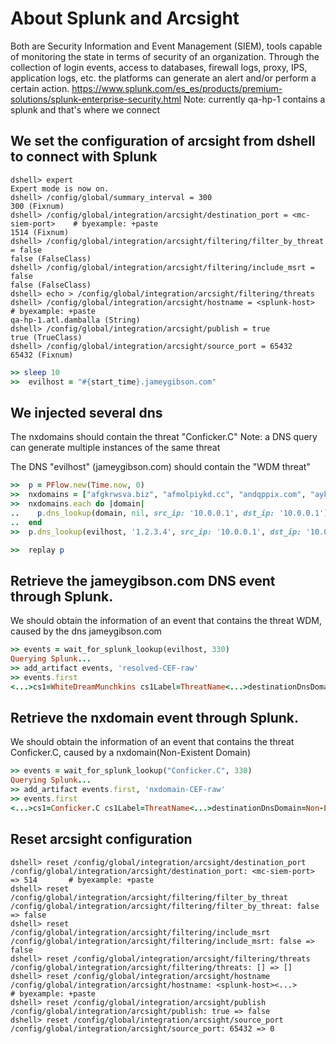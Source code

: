 <!--
Load the Harness engine (Ruby)

>> require_relative './harness.rb'               # byexample: +pass +timeout=30
>> Harness::init_test(self)           # byexample: +pass +timeout=30

>> require 'pp'
>> require 'resolv'
>> require 'splunk-sdk-ruby'

-->

<!--
Local Constants

>> SPLUNK_HOST = QA_HP_HELPER
>> SPLUNK_PORT = 8089
>> MC_SIEM_PORT = 1514

>> puts SPLUNK_HOST
<splunk-host>
>> puts SPLUNK_PORT
<splunk-port>
>> puts MC_SIEM_PORT
<mc-siem-port>

-->

<!--
Local Methods

# Given a search string for splunk, returns the result set as an array
# of event hashes
>> def splunk_lookup(search)
..  # connect to splunk
..    splunk = Splunk::connect(scheme: :https,
..                             host: SPLUNK_HOST,
..                             port: SPLUNK_PORT,
..                             username: 'admin',
..                             password: 'password')
..
..    # Perform a oneshot search on Splunk using our search criteria
..    stream = splunk.create_oneshot(search)
..
..    Splunk::ResultsReader.new(stream).each.map { |result| result['_raw'] }
..  end

>>  def wait_for_splunk_lookup(search, timeout)
..    puts 'Querying Splunk...'
..    results = []
..
..    wait_until(timeout) do
..      results = splunk_lookup("search #{search}")
..      results.empty? ? nil : results
..    end
..  end

-->

<!--
Sanitization

>>  start_time = timestamp
>>  basic_sanitization

-->

# About Splunk and Arcsight
Both are Security Information and Event Management (SIEM), tools capable of monitoring the state in terms of security of an organization. Through the collection of login events, access to databases, firewall logs, proxy, IPS, application logs, etc. the platforms can generate an alert and/or perform a certain action.
https://www.splunk.com/es_es/products/premium-solutions/splunk-enterprise-security.html
Note: currently qa-hp-1 contains a splunk and that's where we connect

## We set the configuration of arcsight from dshell to connect with Splunk

```shell
dshell> expert
Expert mode is now on.
dshell> /config/global/summary_interval = 300
300 (Fixnum)
dshell> /config/global/integration/arcsight/destination_port = <mc-siem-port>    # byexample: +paste
1514 (Fixnum)
dshell> /config/global/integration/arcsight/filtering/filter_by_threat = false
false (FalseClass)
dshell> /config/global/integration/arcsight/filtering/include_msrt = false
false (FalseClass)
dshell> echo > /config/global/integration/arcsight/filtering/threats
dshell> /config/global/integration/arcsight/hostname = <splunk-host>             # byexample: +paste
qa-hp-1.atl.damballa (String)
dshell> /config/global/integration/arcsight/publish = true
true (TrueClass)
dshell> /config/global/integration/arcsight/source_port = 65432
65432 (Fixnum)
```


```ruby
>> sleep 10                                                                      # byexample: +timeout=11
>>  evilhost = "#{start_time}.jameygibson.com"

```

## We injected several dns

The nxdomains should contain the threat "Conficker.C" Note: a DNS query can generate multiple instances of the same threat

The DNS "evilhost" (jameygibson.com) should contain the "WDM threat"


```ruby
>>  p = PFlow.new(Time.now, 0)
>>  nxdomains = ["afgkrwsva.biz", "afmolpiykd.cc", "andqppix.com", "aykbcmtasc.com", "ccnnbnxf.net", "dexnembbp.com", "dfooda.cc", "emolykussqu.net", "ihckxhueod.net", "ihfmkpnf.cc"]
>>  nxdomains.each do |domain|
..    p.dns_lookup(domain, nil, src_ip: '10.0.0.1', dst_ip: '10.0.0.1')
..  end                                                                         # byexample: +timeout=20
>>  p.dns_lookup(evilhost, '1.2.3.4', src_ip: '10.0.0.1', dst_ip: '10.0.0.1')   # byexample: +timeout=10

```
```ruby
>>  replay p                                                                    # byexample: +timeout=10
```

## Retrieve the jameygibson.com DNS event through Splunk.
We should obtain the information of an event that contains the threat WDM, caused by the dns jameygibson.com
```ruby
>> events = wait_for_splunk_lookup(evilhost, 330)                               # byexample: +timeout=300
Querying Splunk...
>> add_artifact events, 'resolved-CEF-raw'
>> events.first
<...>cs1=WhiteDreamMunchkins cs1Label=ThreatName<...>destinationDnsDomain=<...>jameygibson.com<...>src=10.0.0.1<...>
```

## Retrieve the nxdomain event through Splunk.
We should obtain the information of an event that contains the threat Conficker.C, caused by a nxdomain(Non-Existent Domain)
```ruby
>> events = wait_for_splunk_lookup("Conficker.C", 330)                          # byexample: +timeout=300
Querying Splunk...
>> add_artifact events.first, 'nxdomain-CEF-raw'
>> events.first
<...>cs1=Conficker.C cs1Label=ThreatName<...>destinationDnsDomain=Non-Existent Domain<...>src=10.0.0.1<...>
```

## Reset arcsight configuration

```shell
dshell> reset /config/global/integration/arcsight/destination_port
/config/global/integration/arcsight/destination_port: <mc-siem-port> => 514       # byexample: +paste
dshell> reset /config/global/integration/arcsight/filtering/filter_by_threat
/config/global/integration/arcsight/filtering/filter_by_threat: false => false
dshell> reset /config/global/integration/arcsight/filtering/include_msrt
/config/global/integration/arcsight/filtering/include_msrt: false => false
dshell> reset /config/global/integration/arcsight/filtering/threats
/config/global/integration/arcsight/filtering/threats: [] => []
dshell> reset /config/global/integration/arcsight/hostname
/config/global/integration/arcsight/hostname: <splunk-host><...>                  # byexample: +paste
dshell> reset /config/global/integration/arcsight/publish
/config/global/integration/arcsight/publish: true => false
dshell> reset /config/global/integration/arcsight/source_port
/config/global/integration/arcsight/source_port: 65432 => 0
```
